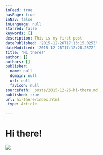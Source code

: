 ```yaml
---
inFeed: true
hasPage: true
inNav: false
inLanguage: null
starred: false
keywords: []
description: This is my first post
datePublished: '2015-12-26T17:13:15.025Z'
dateModified: '2015-12-26T17:12:28.257Z'
title: 'Hi there!'
author: []
authors: []
publisher:
  name: null
  domain: null
  url: null
  favicon: null
sourcePath: _posts/2015-12-26-hi-there.md
published: true
url: hi-there/index.html
_type: Article

---
```

# Hi there!
![](https://the-grid-user-content.s3-us-west-2.amazonaws.com/7d545ce5-db56-4865-87cd-86f3230700d5.jpg)